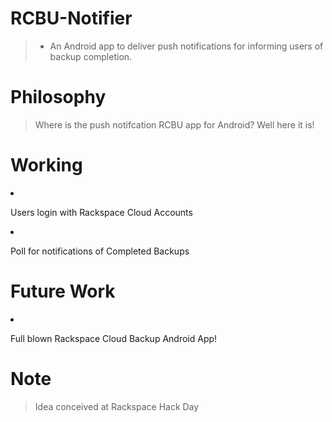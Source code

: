 RCBU-Notifier
=============

> <ul><li><p>An Android app to deliver push notifications for informing users of backup completion.</p></li></ul>

Philosophy
========

> Where is the push notifcation RCBU app for Android?
> Well here it is!

Working
========

> <ul>
  <li><p> Users login with Rackspace Cloud Accounts </p> </li>
  <li><p> Poll for notifications of Completed Backups </p> </li>
  </ul>

Future Work
============

> <ul>
  <li><p> Full blown Rackspace Cloud Backup Android App! </p> </li>
  </ul>


Note
==========

> Idea conceived at Rackspace Hack Day


